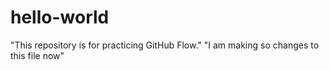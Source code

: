 # hello-world
"This repository is for practicing GitHub Flow."
"I am making so changes to this file now"

